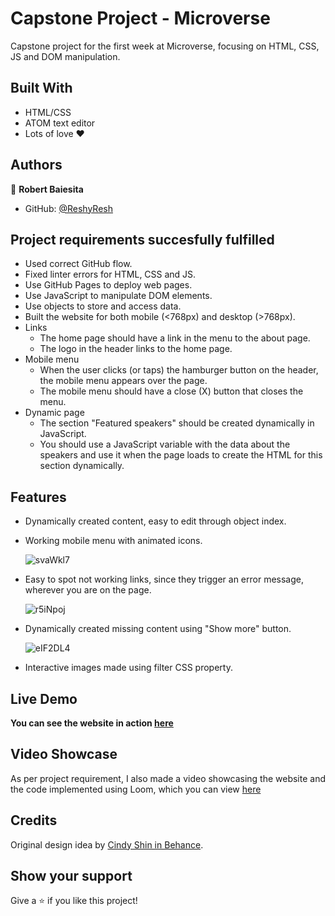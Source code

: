 # Capstone Project - Microverse 
Capstone project for the first week at Microverse, focusing on HTML, CSS, JS and DOM manipulation.

## Built With

- HTML/CSS
- ATOM text editor
- Lots of love ❤


## Authors

👤 **Robert Baiesita**

- GitHub: [@ReshyResh](https://github.com/ReshyResh)

## Project requirements succesfully fulfilled

   - Used correct GitHub flow.
   - Fixed linter errors for HTML, CSS and JS.
   - Use GitHub Pages to deploy web pages.
   - Use JavaScript to manipulate DOM elements.
   - Use objects to store and access data.
   - Built the website for both mobile (<768px) and desktop (>768px).
   - Links
     - The home page should have a link in the menu to the about page.
     - The logo in the header links to the home page.
   - Mobile menu 
     - When the user clicks (or taps) the hamburger button on the header, the mobile menu appears over the page.
     - The mobile menu should have a close (X) button that closes the menu.
   - Dynamic page
     - The section "Featured speakers" should be created dynamically in JavaScript.
     - You should use a JavaScript variable with the data about the speakers and use it when the page loads to create the HTML for this section dynamically.

## Features
  - Dynamically created content, easy to edit through object index.
  - Working mobile menu with animated icons. 
  
     ![svaWkl7](https://user-images.githubusercontent.com/85108160/128003680-ab716156-72ea-4393-a494-da2d82ea3b8c.gif)

  - Easy to spot not working links, since they trigger an error message, wherever you are on the page.
    
     ![r5iNpoj](https://user-images.githubusercontent.com/85108160/128003924-d69560bf-34f8-4c0b-9ad3-606eb448a89a.gif)
  
  - Dynamically created missing content using "Show more" button.

    ![eIF2DL4](https://user-images.githubusercontent.com/85108160/128037929-da1b3b16-6b8f-4490-9a88-33a44a8f6fc2.gif)


  - Interactive images made using filter CSS property.


## Live Demo 
   **You can see the website in action [here](https://reshyresh.github.io/Capstone-Project-HTML-CSS-JS/index.html)**

## Video Showcase
As per project requirement, I also made a video showcasing the website and the code implemented using Loom, which you can view [here](https://www.loom.com/share/e0a855618f924e1fa5cd7dcf7fc1b130)

## Credits
Original design idea by [Cindy Shin in Behance](https://www.behance.net/adagio07).

## Show your support

Give a ⭐️ if you like this project!
